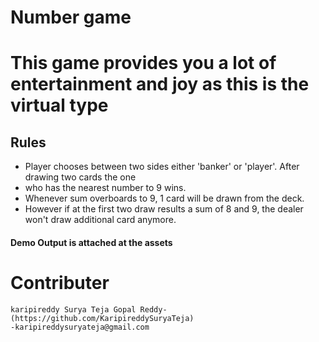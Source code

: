 # Number game
# This game provides you a lot of entertainment and joy as this is the virtual type   
## Rules
* Player chooses between two sides either 'banker' or 'player'. After drawing two cards the one
* who has the nearest number to 9 wins.
* Whenever sum overboards to 9, 1 card will be drawn from the deck.
* However if at the first two draw results a sum of 8 and 9, the dealer won't draw additional card anymore.

#### Demo Output is attached at the assets

# Contributer
    karipireddy Surya Teja Gopal Reddy-(https://github.com/KaripireddySuryaTeja)
    -karipireddysuryateja@gmail.com
